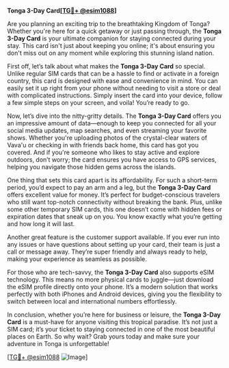 **Tonga 3-Day Card[[TG💪+ @esim1088](https://t.me/s/esim1088)]**

Are you planning an exciting trip to the breathtaking Kingdom of Tonga? Whether you're here for a quick getaway or just passing through, the **Tonga 3-Day Card** is your ultimate companion for staying connected during your stay. This card isn't just about keeping you online; it's about ensuring you don't miss out on any moment while exploring this stunning island nation.

First off, let’s talk about what makes the **Tonga 3-Day Card** so special. Unlike regular SIM cards that can be a hassle to find or activate in a foreign country, this card is designed with ease and convenience in mind. You can easily set it up right from your phone without needing to visit a store or deal with complicated instructions. Simply insert the card into your device, follow a few simple steps on your screen, and voila! You’re ready to go.

Now, let’s dive into the nitty-gritty details. The **Tonga 3-Day Card** offers you an impressive amount of data—enough to keep you connected for all your social media updates, map searches, and even streaming your favorite shows. Whether you're uploading photos of the crystal-clear waters of Vava'u or checking in with friends back home, this card has got you covered. And if you're someone who likes to stay active and explore outdoors, don’t worry; the card ensures you have access to GPS services, helping you navigate those hidden gems across the islands.

One thing that sets this card apart is its affordability. For such a short-term period, you’d expect to pay an arm and a leg, but the **Tonga 3-Day Card** offers excellent value for money. It’s perfect for budget-conscious travelers who still want top-notch connectivity without breaking the bank. Plus, unlike some other temporary SIM cards, this one doesn’t come with hidden fees or expiration dates that sneak up on you. You know exactly what you’re getting and how long it will last.

Another great feature is the customer support available. If you ever run into any issues or have questions about setting up your card, their team is just a call or message away. They’re super friendly and always ready to help, making your experience as seamless as possible.

For those who are tech-savvy, the **Tonga 3-Day Card** also supports eSIM technology. This means no more physical cards to juggle—just download the eSIM profile directly onto your phone. It’s a modern solution that works perfectly with both iPhones and Android devices, giving you the flexibility to switch between local and international numbers effortlessly.

In conclusion, whether you’re here for business or leisure, the **Tonga 3-Day Card** is a must-have for anyone visiting this tropical paradise. It’s not just a SIM card; it’s your ticket to staying connected in one of the most beautiful places on Earth. So why wait? Grab yours today and make sure your adventure in Tonga is unforgettable!

[[TG💪+ @esim1088](https://t.me/s/esim1088) ![Image](https://i.postimg.cc/Y0z9fWf4/image.png)]
